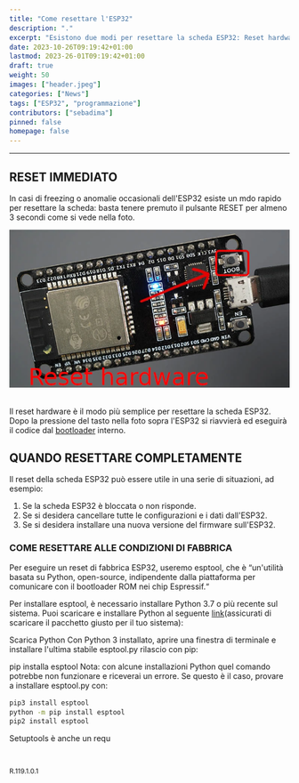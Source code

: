 ```yaml
---
title: "Come resettare l'ESP32"
description: "."
excerpt: "Esistono due modi per resettare la scheda ESP32: Reset hardware: Tenere premuto il pulsante RESET per almeno 3 secondi. Reset software: Utilizzare il bootloader..."
date: 2023-10-26T09:19:42+01:00
lastmod: 2023-26-01T09:19:42+01:00
draft: true
weight: 50
images: ["header.jpeg"]
categories: ["News"]
tags: ["ESP32", "programmazione"]
contributors: ["sebadima"]
pinned: false
homepage: false
---
```




<hr>

## RESET IMMEDIATO
In casi di freezing o anomalie occasionali dell'ESP32 esiste un mdo rapido per resettare la scheda: basta tenere premuto il pulsante RESET per almeno 3 secondi come si vede nella foto.

<img width="800" class="x figure-img img-fluid lazyload blur-up" src="images/101.webp" alt="il tasto di reset hardware dell'ESP32">

<br>
<br>

Il reset hardware è il modo più semplice per resettare la scheda ESP32. Dopo la pressione del tasto nella foto sopra l'ESP32 si riavvierà ed eseguirà il codice dal <a href="https://docs.espressif.com/projects/esp-idf/en/latest/esp32/api-guides/bootloader.html" target="_blank" rel="noopener">bootloader</a> interno.


## QUANDO RESETTARE COMPLETAMENTE
Il reset della scheda ESP32 può essere utile in una serie di situazioni, ad esempio:

1. Se la scheda ESP32 è bloccata o non risponde.
2. Se si desidera cancellare tutte le configurazioni e i dati dall'ESP32.
3. Se si desidera installare una nuova versione del firmware sull'ESP32.

### COME RESETTARE ALLE CONDIZIONI DI FABBRICA

Per eseguire un reset di fabbrica ESP32, useremo esptool, che è “un'utilità basata su Python, open-source, indipendente dalla piattaforma per comunicare con il bootloader ROM nei chip Espressif.“

Per installare esptool, è necessario installare Python 3.7 o più recente sul sistema. Puoi scaricare e installare Python al seguente  <a href="https://www.python.org/downloads/" target="_blank" rel="noopener">link</a>(assicurati di scaricare il pacchetto giusto per il tuo sistema):

Scarica Python
Con Python 3 installato, aprire una finestra di terminale e installare l'ultima stabile esptool.py rilascio con pip:

pip installa esptool
Nota: con alcune installazioni Python quel comando potrebbe non funzionare e riceverai un errore. Se questo è il caso, provare a installare esptool.py con:

```bash
pip3 install esptool
python -m pip install esptool
pip2 install esptool
```
Setuptools è anche un requ


<br>
<p style="font-size: 12px;"> R.119.1.0.1 </p>
<br>

